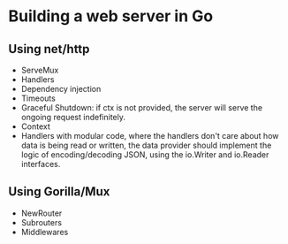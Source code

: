 # Building a web server in Go

## Using net/http

- ServeMux
- Handlers
- Dependency injection
- Timeouts
- Graceful Shutdown: if ctx is not provided, the server will serve the ongoing request indefinitely.
- Context
- Handlers with modular code, where the handlers don't care about how data is being read or written, the data provider should implement the logic of encoding/decoding JSON, using the io.Writer and io.Reader interfaces.

## Using Gorilla/Mux

- NewRouter
- Subrouters
- Middlewares
